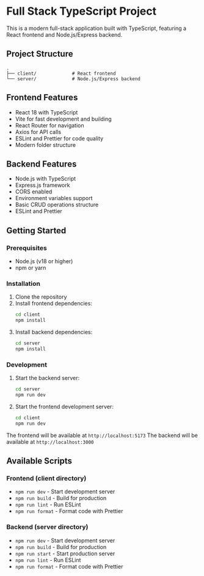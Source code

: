 # Full Stack TypeScript Project

This is a modern full-stack application built with TypeScript, featuring a React frontend and Node.js/Express backend.

## Project Structure

```
.
├── client/             # React frontend
└── server/             # Node.js/Express backend
```

## Frontend Features

- React 18 with TypeScript
- Vite for fast development and building
- React Router for navigation
- Axios for API calls
- ESLint and Prettier for code quality
- Modern folder structure

## Backend Features

- Node.js with TypeScript
- Express.js framework
- CORS enabled
- Environment variables support
- Basic CRUD operations structure
- ESLint and Prettier

## Getting Started

### Prerequisites

- Node.js (v18 or higher)
- npm or yarn

### Installation

1. Clone the repository
2. Install frontend dependencies:
   ```bash
   cd client
   npm install
   ```
3. Install backend dependencies:
   ```bash
   cd server
   npm install
   ```

### Development

1. Start the backend server:
   ```bash
   cd server
   npm run dev
   ```

2. Start the frontend development server:
   ```bash
   cd client
   npm run dev
   ```

The frontend will be available at `http://localhost:5173`
The backend will be available at `http://localhost:3000`

## Available Scripts

### Frontend (client directory)
- `npm run dev` - Start development server
- `npm run build` - Build for production
- `npm run lint` - Run ESLint
- `npm run format` - Format code with Prettier

### Backend (server directory)
- `npm run dev` - Start development server
- `npm run build` - Build for production
- `npm run start` - Start production server
- `npm run lint` - Run ESLint
- `npm run format` - Format code with Prettier 